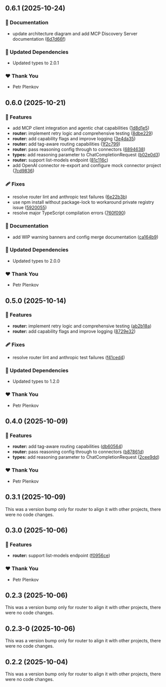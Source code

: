 ## 0.6.1 (2025-10-24)

### 📖 Documentation

- update architecture diagram and add MCP Discovery Server documentation ([6d7d66f](https://github.com/genai-tools/anygpt/commit/6d7d66f))

### 🧱 Updated Dependencies

- Updated types to 2.0.1

### ❤️ Thank You

- Petr Plenkov

## 0.6.0 (2025-10-21)

### 🚀 Features

- add MCP client integration and agentic chat capabilities ([1d8d1e5](https://github.com/genai-tools/anygpt/commit/1d8d1e5))
- **router:** implement retry logic and comprehensive testing ([8dbe229](https://github.com/genai-tools/anygpt/commit/8dbe229))
- **router:** add capability flags and improve logging ([3e4da35](https://github.com/genai-tools/anygpt/commit/3e4da35))
- **router:** add tag-aware routing capabilities ([1f2c799](https://github.com/genai-tools/anygpt/commit/1f2c799))
- **router:** pass reasoning config through to connectors ([6894638](https://github.com/genai-tools/anygpt/commit/6894638))
- **types:** add reasoning parameter to ChatCompletionRequest ([b02e0d3](https://github.com/genai-tools/anygpt/commit/b02e0d3))
- **router:** support list-models endpoint ([81c116c](https://github.com/genai-tools/anygpt/commit/81c116c))
- add OpenAI connector re-export and configure mock connector project ([7cd9836](https://github.com/genai-tools/anygpt/commit/7cd9836))

### 🩹 Fixes

- resolve router lint and anthropic test failures ([6e22b3b](https://github.com/genai-tools/anygpt/commit/6e22b3b))
- use npm install without package-lock to workaround private registry issue ([5920055](https://github.com/genai-tools/anygpt/commit/5920055))
- resolve major TypeScript compilation errors ([760f090](https://github.com/genai-tools/anygpt/commit/760f090))

### 📖 Documentation

- add WIP warning banners and config merge documentation ([ca164b9](https://github.com/genai-tools/anygpt/commit/ca164b9))

### 🧱 Updated Dependencies

- Updated types to 2.0.0

### ❤️ Thank You

- Petr Plenkov

## 0.5.0 (2025-10-14)

### 🚀 Features

- **router:** implement retry logic and comprehensive testing ([ab2b18a](https://github.com/genai-tools/anygpt/commit/ab2b18a))
- **router:** add capability flags and improve logging ([8729e32](https://github.com/genai-tools/anygpt/commit/8729e32))

### 🩹 Fixes

- resolve router lint and anthropic test failures ([f41ced4](https://github.com/genai-tools/anygpt/commit/f41ced4))

### 🧱 Updated Dependencies

- Updated types to 1.2.0

### ❤️ Thank You

- Petr Plenkov

## 0.4.0 (2025-10-09)

### 🚀 Features

- **router:** add tag-aware routing capabilities ([db60564](https://github.com/genai-tools/anygpt/commit/db60564))
- **router:** pass reasoning config through to connectors ([b87861d](https://github.com/genai-tools/anygpt/commit/b87861d))
- **types:** add reasoning parameter to ChatCompletionRequest ([2cee9dd](https://github.com/genai-tools/anygpt/commit/2cee9dd))

### ❤️ Thank You

- Petr Plenkov

## 0.3.1 (2025-10-09)

This was a version bump only for router to align it with other projects, there were no code changes.

## 0.3.0 (2025-10-06)

### 🚀 Features

- **router:** support list-models endpoint ([f0956ce](https://github.com/genai-tools/anygpt/commit/f0956ce))

### ❤️ Thank You

- Petr Plenkov

## 0.2.3 (2025-10-06)

This was a version bump only for router to align it with other projects, there were no code changes.

## 0.2.3-0 (2025-10-06)

This was a version bump only for router to align it with other projects, there were no code changes.

## 0.2.2 (2025-10-04)

This was a version bump only for router to align it with other projects, there were no code changes.
